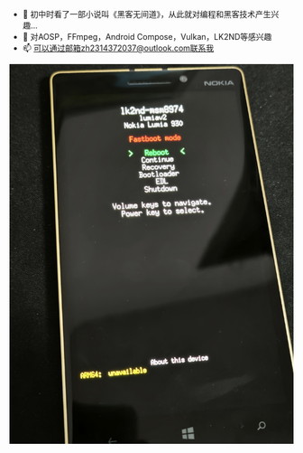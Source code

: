 - 👋 初中时看了一部小说叫《黑客无间道》，从此就对编程和黑客技术产生兴趣...
- 👀 对AOSP，FFmpeg，Android Compose，Vulkan，LK2ND等感兴趣
- 📫 可以通过邮箱zh2314372037@outlook.com联系我

![Lumia930启动lk2nd](https://github.com/2314372037/2314372037/blob/main/IMG_20250526_225527.jpg)

<!---
2314372037/2314372037 is a ✨ special ✨ repository because its `README.md` (this file) appears on your GitHub profile.
You can click the Preview link to take a look at your changes.
--->
